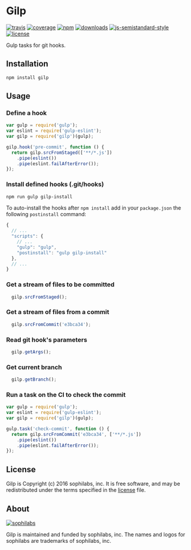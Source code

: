# Gilp

[![travis][travis-image]][travis-url]
[![coverage][coveralls-image]][coveralls-url]
[![npm][npm-image]][npm-url]
[![downloads][downloads-image]][downloads-url]
[![js-semistandard-style][semi-image]][semi-url]
[![license][license-image]][license-url]

Gulp tasks for git hooks.

## Installation

```bash
npm install gilp
```

## Usage

### Define a hook

```javascript
var gulp = require('gulp');
var eslint = require('gulp-eslint');
var gilp = require('gilp')(gulp);

gilp.hook('pre-commit', function () {
  return gilp.srcFromStaged(['**/*.js']) 
    .pipe(eslint())
    .pipe(eslint.failAfterError());
});
```

### Install defined hooks (.git/hooks)

```bash
npm run gulp gilp-install
```

To auto-install the hooks after `npm install` add in your `package.json` the 
following `postinstall` command:

```javascript
{
  // ...
  "scripts": {
    // ...
    "gulp": "gulp",
    "postinstall": "gulp gilp-install"
  },
  // ...
}
```

###  Get a stream of files to be committed

```javascript
  gilp.srcFromStaged();
```
###  Get a stream of files from a commit

```javascript
  gilp.srcFromCommit('e3bca34');
```

### Read git hook's parameters

```javascript
  gilp.getArgs();
```

### Get current branch

```javascript
  gilp.getBranch();
```

### Run a task on the CI to check the commit

```javascript
var gulp = require('gulp');
var eslint = require('gulp-eslint');
var gilp = require('gilp')(gulp);

gulp.task('check-commit', function () {
  return gilp.srcFromCommit('e3bca34', ['**/*.js']) 
    .pipe(eslint())
    .pipe(eslint.failAfterError());
});
```
## License

Gilp is Copyright (c) 2016 sophilabs, inc. It is free software, and may be
redistributed under the terms specified in the [license] file.

## About

[![sophilabs][sophilabs-image]][sophilabs-url]

Gilp is maintained and funded by sophilabs, inc. The names and logos for
sophilabs are trademarks of sophilabs, inc.

[license]: /LICENSE
[sophilabs-image]: https://res.cloudinary.com/jsconfuy/image/upload/c_pad,f_auto,h_200,w_200,e_trim/v1426608244/xuwbunompvfjaxuazlwo.png
[sophilabs-url]: https://sophilabs.co
[travis-image]: https://img.shields.io/travis/sophilabs/gilp.svg?style=flat-square
[travis-url]: https://travis-ci.org/sophilabs/gilp
[npm-image]: https://img.shields.io/npm/v/gilp.svg?style=flat-square
[npm-url]: https://npmjs.org/packge/gilp
[downloads-image]: https://img.shields.io/npm/dm/gilp.svg?style=flat-square
[downloads-url]: https://npmjs.org/package/gilp
[semi-image]: https://img.shields.io/badge/code%20style-semistandard-brightgreen.svg?style=flat-square
[semi-url]: https://github.com/Flet/semistandard
[coveralls-image]: https://img.shields.io/coveralls/sophilabs/gilp.svg?style=flat-square
[coveralls-url]: https://coveralls.io/github/sophilabs/gilp?branch=master
[license-image]: https://img.shields.io/github/license/sophilabs/gilp.svg?style=flat-square
[license-url]: /LICENSE
